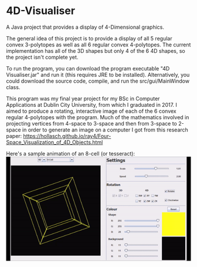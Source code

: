 # 4D-Visualiser
A Java project that provides a display of 4-Dimensional graphics.
 
The general idea of this project is to provide a display of all 5 regular convex 3-polytopes as well as all 6 regular convex 4-polytopes.
The current implementation has all of the 3D shapes but only 4 of the 6 4D shapes, so the project isn't complete yet.

To run the program, you can download the program executable "4D Visualiser.jar" and run it (this requires JRE to be installed). Alternatively, you could download the source code, compile, and run the src/gui/MainWindow class.

This program was my final year project for my BSc in Computer Applications at Dublin City University, from which I graduated in 2017. I aimed to produce a rotating, interactive image of each of the 6 convex regular 4-polytopes with the program. Much of the mathematics involved in projecting vertices from 4-space to 3-space and then from 3-space to 2-space in order to generate an image on a computer I got from this research paper: https://hollasch.github.io/ray4/Four-Space_Visualization_of_4D_Objects.html

Here's a sample animation of an 8-cell (or tesseract):
![Tesseract](https://github.com/liam-tuite/4D-Visualiser/blob/master/tesseract.gif)
